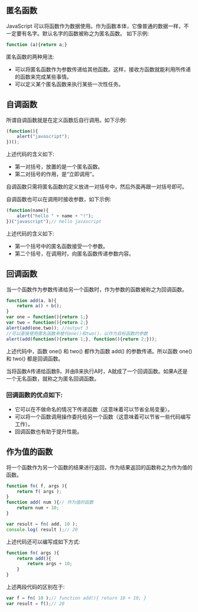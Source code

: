 ## 匿名函数

JavaScript 可以将函数作为数据使用。作为函数本体，它像普通的数据一样，不一定要有名字。默认名字的函数被称之为匿名函数。 如下示例:

```javascript
function (a){return a;}
```

匿名函数的两种用法:
- 可以将匿名函数作为参数传递给其他函数。这样，接收方函数就能利用所传递的函数来完成某些事情。 - 可以定义某个匿名函数来执行某些一次性任务。 

## 自调函数

所谓自调函数就是在定义函数后自行调用。如下示例:

```javascript
(function(){	alert("javascript");})();
```

上述代码的含义如下:
- 第一对括号，放置的是一个匿名函数。 - 第二对括号的作用，是“立即调用”。 自调函数只需将匿名函数的定义放进一对括号中，然后外面再跟一对括号即可。 自调函数也可以在调用时接收参数，如下示例:

```javascript
(function(name){	alert("hello " + name + "!");})("javascript");// hello javascript
```

上述代码的含义如下:
- 第一个括号中的匿名函数接受一个参数。 - 第二个括号，在调用时，向匿名函数传递参数内容。 

## 回调函数当一个函数作为参数传递给另一个函数时，作为参数的函数被称之为回调函数。```javascript
function add(a, b){	return a() + b();}var one = function(){return 1;}var two = function(){return 2;}alert(add(one,two)); //output 3//可以直接使用匿名函数来替代one()和two()，以作为目标函数的参数alert(add(function(){return 1;}, function(){return 2;}));
```

上述代码中，函数 one() 和 two() 都作为函数 add() 的参数传递。所以函数 one() 和 two() 都是回调函数。
当将函数A传递给函数B，并由B来执行A时，A就成了一个回调函数。如果A还是一个无名函数，就称之为匿名回调函数。
### 回调函数的优点如下:
- 它可以在不做命名的情况下传递函数（这意味着可以节省全局变量）。- 可以将一个函数调用操作委托给另一个函数（这意味着可以节省一些代码编写工作）。- 回调函数也有助于提升性能。## 作为值的函数将一个函数作为另一个函数的结果进行返回，作为结果返回的函数称之为作为值的函数。```javascript
function fn( f, args ){	return f( args );}function add( num ){// 作为值的函数	return num + 10;}var result = fn( add, 10 );console.log( result );// 20
```

上述代码还可以编写成如下方式:

```javascript
function fn( args ){	return add(){		return args + 10;	}}
```

上述两段代码的区别在于:

```javascript
var f = fn( 10 );// function add(){ return 10 + 10; }var result = f();// 20
```
